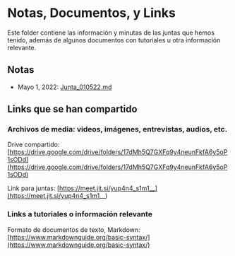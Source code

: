 # Notas, Documentos, y Links

Este folder contiene las información y minutas de las juntas que hemos tenido, además de algunos documentos con tutoriales u otra información relevante.

## Notas

+ Mayo 1, 2022: [Junta_010522.md](Junta_010522.md)

## Links que se han compartido

### Archivos de media: videos, imágenes, entrevistas, audios, etc.

Drive compartido: [https://drive.google.com/drive/folders/17dMh5Q7GXFq9y4neunFkfA6y5oP1sODd](https://drive.google.com/drive/folders/17dMh5Q7GXFq9y4neunFkfA6y5oP1sODd)  

Link para juntas: [https://meet.jit.si/yup4n4_s1m1__](https://meet.jit.si/yup4n4_s1m1__)

### Links a tutoriales o información relevante

Formato de documentos de texto, Markdown: [https://www.markdownguide.org/basic-syntax/](https://www.markdownguide.org/basic-syntax/)  
